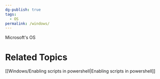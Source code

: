 ```yaml
---
dg-publish: true
tags:
  - OS
permalink: /windows/
---
```

Microsoft's OS 
# Related Topics
[[Windows/Enabling scripts in powershell|Enabling scripts in powershell]]
